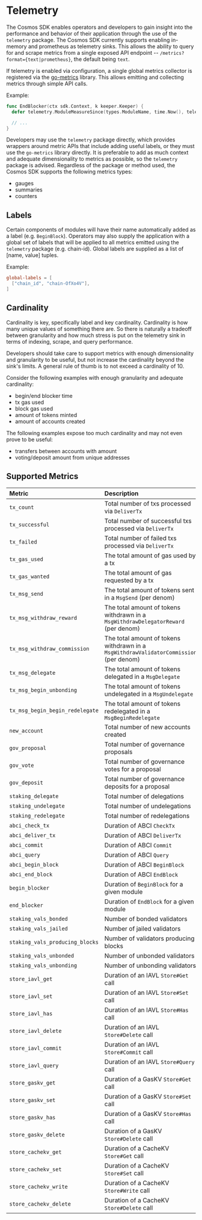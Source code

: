 <!--
order: 8
-->

# Telemetry

The Cosmos SDK enables operators and developers to gain insight into the performance and behavior of
their application through the use of the `telemetry` package. The Cosmos SDK currently supports
enabling in-memory and prometheus as telemetry sinks. This allows the ability to query for and scrape
metrics from a single exposed API endpoint -- `/metrics?format={text|prometheus}`, the default being
`text`.

If telemetry is enabled via configuration, a single global metrics collector is registered via the
[go-metrics](https://github.com/armon/go-metrics) library. This allows emitting and collecting
metrics through simple API calls.

Example:

```go
func EndBlocker(ctx sdk.Context, k keeper.Keeper) {
  defer telemetry.ModuleMeasureSince(types.ModuleName, time.Now(), telemetry.MetricKeyEndBlocker)

  // ...
}
```

Developers may use the `telemetry` package directly, which provides wrappers around metric APIs
that include adding useful labels, or they must use the `go-metrics` library directly. It is preferable
to add as much context and adequate dimensionality to metrics as possible, so the `telemetry` package
is advised. Regardless of the package or method used, the Cosmos SDK supports the following metrics
types:

* gauges
* summaries
* counters

## Labels

Certain components of modules will have their name automatically added as a label (e.g. `BeginBlock`).
Operators may also supply the application with a global set of labels that will be applied to all
metrics emitted using the `telemetry` package (e.g. chain-id). Global labels are supplied as a list
of [name, value] tuples.

Example:

```toml
global-labels = [
  ["chain_id", "chain-OfXo4V"],
]
```

## Cardinality

Cardinality is key, specifically label and key cardinality. Cardinality is how many unique values of
something there are. So there is naturally a tradeoff between granularity and how much stress is put
on the telemetry sink in terms of indexing, scrape, and query performance.

Developers should take care to support metrics with enough dimensionality and granularity to be
useful, but not increase the cardinality beyond the sink's limits. A general rule of thumb is to not
exceed a cardinality of 10.

Consider the following examples with enough granularity and adequate cardinality:

* begin/end blocker time
* tx gas used
* block gas used
* amount of tokens minted
* amount of accounts created

The following examples expose too much cardinality and may not even prove to be useful:

* transfers between accounts with amount
* voting/deposit amount from unique addresses

## Supported Metrics

| Metric                          | Description                                                                            | Unit         | Type    |
| :------------------------------ | :------------------------------------------------------------------------------------- | :----------- | :------ |
| `tx_count`                      | Total number of txs processed via `DeliverTx`                                          | tx              | counter |
| `tx_successful`                 | Total number of successful txs processed via `DeliverTx`                               | tx              | counter |
| `tx_failed`                     | Total number of failed txs processed via `DeliverTx`                                   | tx              | counter |
| `tx_gas_used`                   | The total amount of gas used by a tx                                                   | gas             | gauge   |
| `tx_gas_wanted`                 | The total amount of gas requested by a tx                                              | gas             | gauge   |
| `tx_msg_send`                   | The total amount of tokens sent in a `MsgSend` (per denom)                             | token           | gauge   |
| `tx_msg_withdraw_reward`        | The total amount of tokens withdrawn in a `MsgWithdrawDelegatorReward` (per denom)     | token           | gauge   |
| `tx_msg_withdraw_commission`    | The total amount of tokens withdrawn in a `MsgWithdrawValidatorCommission` (per denom) | token           | gauge   |
| `tx_msg_delegate`               | The total amount of tokens delegated in a `MsgDelegate`                                | consensus power | gauge   |
| `tx_msg_begin_unbonding`        | The total amount of tokens undelegated in a `MsgUndelegate`                            | consensus power | gauge   |
| `tx_msg_begin_begin_redelegate` | The total amount of tokens redelegated in a `MsgBeginRedelegate`                       | consensus power | gauge   |
| `new_account`                   | Total number of new accounts created                                                   | account         | counter |
| `gov_proposal`                  | Total number of governance proposals                                                   | proposal        | counter |
| `gov_vote`                      | Total number of governance votes for a proposal                                        | vote            | counter |
| `gov_deposit`                   | Total number of governance deposits for a proposal                                     | deposit         | counter |
| `staking_delegate`              | Total number of delegations                                                            | delegation      | counter |
| `staking_undelegate`            | Total number of undelegations                                                          | undelegation    | counter |
| `staking_redelegate`            | Total number of redelegations                                                          | redelegation    | counter |
| `abci_check_tx`                 | Duration of ABCI `CheckTx`                                                             | ms              | summary |
| `abci_deliver_tx`               | Duration of ABCI `DeliverTx`                                                           | ms              | summary |
| `abci_commit`                   | Duration of ABCI `Commit`                                                              | ms              | summary |
| `abci_query`                    | Duration of ABCI `Query`                                                               | ms              | summary |
| `abci_begin_block`              | Duration of ABCI `BeginBlock`                                                          | ms              | summary |
| `abci_end_block`                | Duration of ABCI `EndBlock`                                                            | ms              | summary |
| `begin_blocker`                 | Duration of `BeginBlock` for a given module                                            | ms              | summary |
| `end_blocker`                   | Duration of `EndBlock` for a given module                                              | ms              | summary |
| `staking_vals_bonded`           | Number of bonded validators                                                            | validators      | gauge   |
| `staking_vals_jailed`           | Number of jailed validators                                                            | validators      | gauge   |
| `staking_vals_producing_blocks` | Number of validators producing blocks                                                  | validators      | gauge   |
| `staking_vals_unbonded`         | Number of unbonded validators                                                          | validators      | gauge   |
| `staking_vals_unbonding`        | Number of unbonding validators                                                         | validators      | gauge   |
| `store_iavl_get`                | Duration of an IAVL `Store#Get` call                                                   | ms              | summary |
| `store_iavl_set`                | Duration of an IAVL `Store#Set` call                                                   | ms              | summary |
| `store_iavl_has`                | Duration of an IAVL `Store#Has` call                                                   | ms              | summary |
| `store_iavl_delete`             | Duration of an IAVL `Store#Delete` call                                                | ms              | summary |
| `store_iavl_commit`             | Duration of an IAVL `Store#Commit` call                                                | ms              | summary |
| `store_iavl_query`              | Duration of an IAVL `Store#Query` call                                                 | ms              | summary |
| `store_gaskv_get`               | Duration of a GasKV `Store#Get` call                                                   | ms              | summary |
| `store_gaskv_set`               | Duration of a GasKV `Store#Set` call                                                   | ms              | summary |
| `store_gaskv_has`               | Duration of a GasKV `Store#Has` call                                                   | ms              | summary |
| `store_gaskv_delete`            | Duration of a GasKV `Store#Delete` call                                                | ms              | summary |
| `store_cachekv_get`             | Duration of a CacheKV `Store#Get` call                                                 | ms              | summary |
| `store_cachekv_set`             | Duration of a CacheKV `Store#Set` call                                                 | ms              | summary |
| `store_cachekv_write`           | Duration of a CacheKV `Store#Write` call                                               | ms              | summary |
| `store_cachekv_delete`          | Duration of a CacheKV `Store#Delete` call                                              | ms              | summary |
